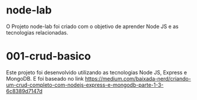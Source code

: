 # node-lab
O Projeto node-lab foi criado com o objetivo de aprender Node JS e as tecnologias relacionadas.

# 001-crud-basico
Este projeto foi desenvolvido utilizando as tecnologias Node JS, Express e MongoDB. E foi baseado no link https://medium.com/baixada-nerd/criando-um-crud-completo-com-nodejs-express-e-mongodb-parte-1-3-6c8389d7147d


